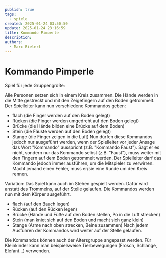 ```yaml
---
publish: true
tags:
  - spiele
created: 2025-01-24 03:50:50
update: 2025-01-24 23:16:59
title: Kommando Pimperle
description: 
authors:
  - Marc Bielert
---
```


# Kommando Pimperle

Spiel für jede Gruppengröße:

Alle Personen setzen sich in einem Kreis zusammen.
Die Hände werden in die Mitte gestreckt und mit den Zeigefingern auf den Boden getrommelt.
Der Spielleiter kann nun verschiedene Kommandos geben:
- flach (die Finger werden auf den Boden gelegt)
- Rücken (die Finger werden umgedreht auf den Boden gelegt)
- Brücke (die Hände bilden eine Brücke auf dem Boden)
- Stein (die Fäuste werden auf den Boden gelegt)
- Stange (die Finger zeigen in die Luft)
Nun dürfen diese Kommandos jedoch nur ausgeführt werden, wenn der Spielleiter vor jeder Ansage das Wort "Kommando" ausspricht (z.B. "Kommando Faust").
Sagt er es nicht, sondern nur das Kommando selbst (z.B. "Faust"), muss weiter mit den Fingern auf dem Boden getrommelt werden. Der Spielleiter darf das Kommando jedoch immer ausführen, um die Mitspieler zu verwirren.
Macht jemand einen Fehler, muss er/sie eine Runde um den Kreis rennen.

Variation: Das Spiel kann auch im Stehen gespielt werden.
Dafür wird anstatt des Trommelns, auf der Stelle gelaufen. Die Kommandos werden nun mit dem Körper ausgeführt.
- flach (auf den Bauch legen)
- Rücken (auf den Rücken legen)
- Brücke (Hände und Füße auf den Boden stellen, Po in die Luft strecken)
- Stein (man kniet sich auf den Boden und macht sich ganz klein)
- Stange (Arme nach oben strecken, Beine zusammen)
Nach jedem Ausführen der Kommandos wird weiter auf der Stelle gelaufen.

Die Kommandos können auch der Altersgruppe angepasst werden.
Für Kleinkinder kann man beispielsweise Tierbewegungen (Frosch, Schlange, Elefant…) verwenden.

